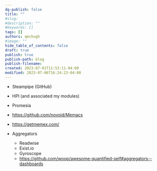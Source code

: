 ```yaml
---
dg-publish: false
title: ""
#slug: 
#description: ""
#keywords: []
tags: []
authors: qmchugh
#image: ""
hide_table_of_contents: false
draft: true
publish: true
publish-path: blog
publish-filename: 
created: 2023-07-01T11:53:11-04:00
modified: 2023-07-06T16:24:23-04:00
---
```


- Steampipe (GitHub)
- HPI (and associated my modules)
- Promesia
- https://github.com/novoid/Memacs
- https://getmemex.com/

- Aggregators
  - Readwise
  - Exist.io
  - Gyroscope
  - https://github.com/woop/awesome-quantified-self#aggregators--dashboards